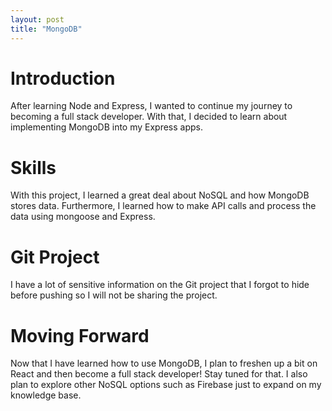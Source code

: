```yaml
---
layout: post
title: "MongoDB"
---
```


# Introduction

After learning Node and Express, I wanted to continue my journey to becoming a full stack developer. With that, I decided to learn about implementing MongoDB into my Express apps.

# Skills

With this project, I learned a great deal about NoSQL and how MongoDB stores data. Furthermore, I learned how to make API calls and process the data using mongoose and Express.

# Git Project

I have a lot of sensitive information on the Git project that I forgot to hide before pushing so I will not be sharing the project.

# Moving Forward

Now that I have learned how to use MongoDB, I plan to freshen up a bit on React and then become a full stack developer! Stay tuned for that. I also plan to explore other NoSQL options such as Firebase just to expand on my knowledge base.
